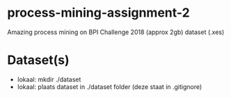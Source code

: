 # process-mining-assignment-2
Amazing process mining on BPI Challenge 2018 (approx 2gb) dataset (.xes) 

# Dataset(s)
- lokaal: mkdir ./dataset
- lokaal: plaats dataset in ./dataset folder (deze staat in .gitignore)
